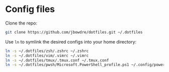 # Config files

Clone the repo:
```sh
git clone https://github.com/jbowdre/dotfiles.git ~/.dotfiles
```
Use `ln` to symlink the desired configs into your home directory:
```sh
ln -s ~/.dotfiles/zsh/.zshrc ~/.zshrc
ln -s ~/.dotfiles/vim/.vimrc ~/.vimrc
ln -s ~/.dotfiles/tmux/.tmux.conf ~/.tmux.conf
ln -s ~/.dotfiles/pwsh/Microsoft.PowerShell_profile.ps1 ~/.config/powershell/Microsoft.PowerShell_profile.ps1

```
